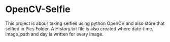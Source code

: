 # OpenCV-Selfie
This project is abour taking selfies using python OpenCV and also store that selfied in Pics Folder. A History.txt file is also created where date-time, image_path and day is written for every image.
